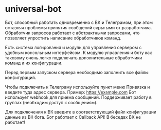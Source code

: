 # universal-bot
Бот, способный работать одновременно с ВК и Телеграмом, при этом оставляя проблемы принятия сообщений скрытыми от разработчика.
Обработчик запросов работает с абстрактными запросами, что позволяет упростить написание обработчиков команд.

Есть система логирования и модуль для управления сервером с удобным консольным интерфейсом.
К модулю управления и боту как таковому очень легко подключать дополнительные обработчики команд и их конфигурации.

Перед первым запуском сервера необходимо заполнить все файлы конфигураций.

Чтобы подключить к Телеграму используйте пункт меню Привязка и введите туда адрес сервера. Пример: https://example.com
Бот использует webhook для приема сообщений.
Поддерживает работу в группах (необходим доступ к сообщениям).

Для подключения к ВК введите в соответствующий файл конфигурации данные из ВК бота. Бот работает с Callback API!
В беседах ВК не работает!
